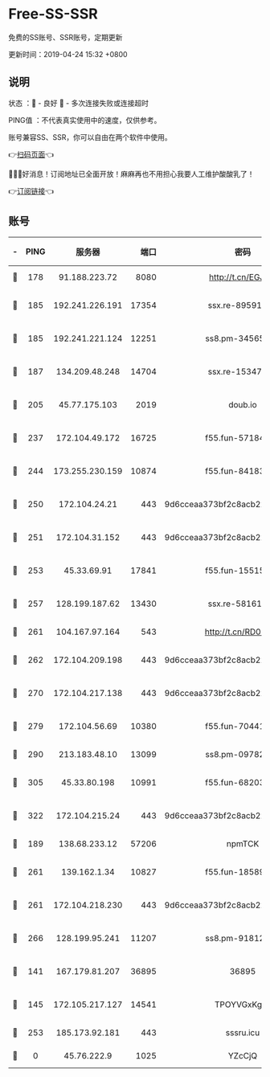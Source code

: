 # Free-SS-SSR

免费的SS账号、SSR账号，定期更新

更新时间：2019-04-24 15:32 +0800

## 说明

状态     ：🙂 - 良好 🙁 - 多次连接失败或连接超时

PING值   ：不代表真实使用中的速度，仅供参考。

账号兼容SS、SSR，你可以自由在两个软件中使用。

👉[扫码页面](https://liesauer.github.io/Free-SS-SSR/)👈

🎉🎉🎉好消息！订阅地址已全面开放！麻麻再也不用担心我要人工维护酸酸乳了！

👉[订阅链接](https://www.liesauer.net/yogurt/subscribe?ACCESS_TOKEN=DAYxR3mMaZAsaqUb)👈

## 账号

|-|PING|服务器|端口|密码|加密方式|区域|
|:----:|:----:|:-----:|-----:|:----:|:----:|:----:|
|🙂|178|91.188.223.72|8080|http://t.cn/EGJIyrl|rc4-md5|RU|
|🙂|185|192.241.226.191|17354|ssx.re-89591313|aes-256-cfb|US|
|🙂|185|192.241.221.124|12251|ss8.pm-34565272|aes-256-cfb|US|
|🙂|187|134.209.48.248|14704|ssx.re-15347823|aes-256-cfb|US|
|🙂|205|45.77.175.103|2019|doub.io|aes-128-ctr|SG|
|🙂|237|172.104.49.172|16725|f55.fun-57184998|aes-256-cfb|SG|
|🙂|244|173.255.230.159|10874|f55.fun-84183514|aes-256-cfb|US|
|🙂|250|172.104.24.21|443|9d6cceaa373bf2c8acb22e60b6a58be6|aes-256-cfb|US|
|🙂|251|172.104.31.152|443|9d6cceaa373bf2c8acb22e60b6a58be6|aes-256-cfb|US|
|🙂|253|45.33.69.91|17841|f55.fun-15515168|aes-256-cfb|US|
|🙂|257|128.199.187.62|13430|ssx.re-58161768|aes-256-cfb|SG|
|🙂|261|104.167.97.164|543|http://t.cn/RD0D7sx|rc4-md5|CA|
|🙂|262|172.104.209.198|443|9d6cceaa373bf2c8acb22e60b6a58be6|aes-256-cfb|US|
|🙂|270|172.104.217.138|443|9d6cceaa373bf2c8acb22e60b6a58be6|aes-256-cfb|US|
|🙂|279|172.104.56.69|10380|f55.fun-70441815|aes-256-cfb|SG|
|🙂|290|213.183.48.10|13099|ss8.pm-09782866|rc4-md5|RU|
|🙂|305|45.33.80.198|10991|f55.fun-68203987|aes-256-cfb|US|
|🙂|322|172.104.215.24|443|9d6cceaa373bf2c8acb22e60b6a58be6|aes-256-cfb|US|
|🙂|189|138.68.233.12|57206|npmTCK|rc4-md5|US|
|🙂|261|139.162.1.34|10827|f55.fun-18589749|aes-256-cfb|SG|
|🙂|261|172.104.218.230|443|9d6cceaa373bf2c8acb22e60b6a58be6|aes-256-cfb|US|
|🙂|266|128.199.95.241|11207|ss8.pm-91812416|aes-256-cfb|SG|
|🙁|141|167.179.81.207|36895|36895|aes-256-cfb|JP|
|🙁|145|172.105.217.127|14541|TPOYVGxKglpi|aes-256-cfb|JP|
|🙁|253|185.173.92.181|443|sssru.icu|rc4-md5|RU|
|🙁|0|45.76.222.9|1025|YZcCjQ|rc4-md5|JP|
